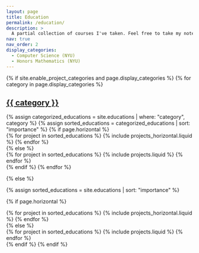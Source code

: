 ```yaml
---
layout: page
title: Education
permalink: /education/
description: >
  A partial collection of courses I've taken. Feel free to take my notes or other resources. 😊
nav: true
nav_order: 2
display_categories:
  - Computer Science (NYU)
  - Honors Mathematics (NYU)
---
```


<!-- pages/education.md -->
<div class="projects">
{% if site.enable_project_categories and page.display_categories %}
  <!-- Display categorized educations -->
  {% for category in page.display_categories %}
  <a id="{{ category }}" href=".#{{ category }}">
    <h2 class="category">{{ category }}</h2>
  </a>
  {% assign categorized_educations = site.educations | where: "category", category %}
  {% assign sorted_educations = categorized_educations | sort: "importance" %}
  <!-- Generate cards for each project -->
  {% if page.horizontal %}
  <div class="container">
    <div class="row row-cols-1 row-cols-md-2">
    {% for project in sorted_educations %}
      {% include projects_horizontal.liquid %}
    {% endfor %}
    </div>
  </div>
  {% else %}
  <div class="row row-cols-1 row-cols-md-3">
    {% for project in sorted_educations %}
      {% include projects.liquid %}
    {% endfor %}
  </div>
  {% endif %}
  {% endfor %}

{% else %}

<!-- Display educations without categories -->

{% assign sorted_educations = site.educations | sort: "importance" %}

  <!-- Generate cards for each project -->

{% if page.horizontal %}

  <div class="container">
    <div class="row row-cols-1 row-cols-md-2">
    {% for project in sorted_educations %}
      {% include projects_horizontal.liquid %}
    {% endfor %}
    </div>
  </div>
  {% else %}
  <div class="row row-cols-1 row-cols-md-3">
    {% for project in sorted_educations %}
      {% include projects.liquid %}
    {% endfor %}
  </div>
  {% endif %}
{% endif %}
</div>
